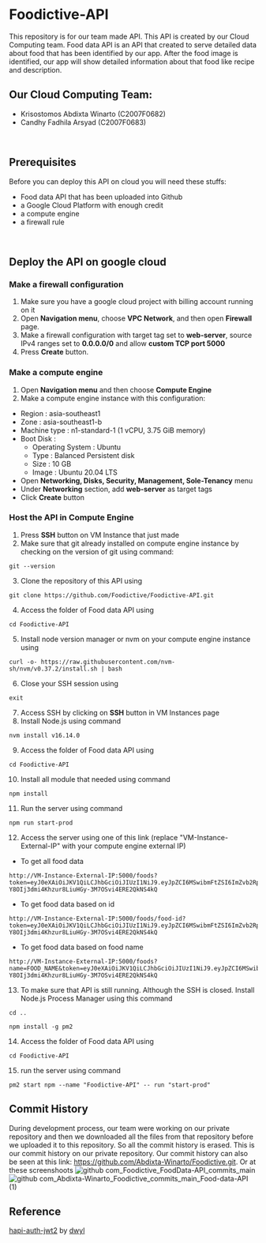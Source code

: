 # Foodictive-API
This repository is for our team made API. This API is created by our Cloud Computing team. Food data API is an API that created to serve detailed data about food that has been identified by our app. After the food image is identified, our app will show detailed information about that food like recipe and description.
<br />

## Our Cloud Computing Team:
- Krisostomos Abdixta Winarto (C2007F0682)
- Candhy Fadhila Arsyad (C2007F0683)
<br />

## Prerequisites
Before you can deploy this API on cloud you will need these stuffs:
- Food data API that has been uploaded into Github
- a Google Cloud Platform with enough credit
- a compute engine
- a firewall rule
<br />

## Deploy the API on google cloud
### Make a firewall configuration
1. Make sure you have a google cloud project with billing account running on it
2. Open **Navigation menu**, choose **VPC Network**, and then open **Firewall** page.
3. Make a firewall configuration with target tag set to **web-server**, source IPv4 ranges set to **0.0.0.0/0** and allow **custom TCP port 5000**
4. Press **Create** button.

### Make a compute engine
1. Open **Navigation menu** and then choose **Compute Engine**
2. Make a compute engine instance with this configuration:
- Region : asia-southeast1
- Zone : asia-southeast1-b
- Machine type : n1-standard-1 (1 vCPU, 3.75 GiB memory)
- Boot Disk : 
  * Operating System : Ubuntu
  * Type : Balanced Persistent disk
  * Size : 10 GB
  * Image : Ubuntu 20.04 LTS
- Open **Networking, Disks, Security, Management, Sole-Tenancy** menu
- Under **Networking** section, add **web-server** as target tags
- Click **Create** button

### Host the API in Compute Engine
1. Press **SSH** button on VM Instance that just made
2. Make sure that git already installed on compute engine instance by checking on the version of git using command:
```
git --version
```
3. Clone the repository of this API using
```
git clone https://github.com/Foodictive/Foodictive-API.git
```
4. Access the folder of Food data API using
```
cd Foodictive-API
``` 
5. Install node version manager or nvm on your compute engine instance using
```
curl -o- https://raw.githubusercontent.com/nvm-sh/nvm/v0.37.2/install.sh | bash
```
6. Close your SSH session using
```
exit
```
7. Access SSH by clicking on **SSH** button in VM Instances page
8. Install Node.js using command
```
nvm install v16.14.0
```
9. Access the folder of Food data API using
```
cd Foodictive-API
```
10. Install all module that needed using command
```
npm install
```
11. Run the server using command
```
npm run start-prod
```
12. Access the server using one of this link (replace "VM-Instance-External-IP" with your compute engine external IP)
- To get all food data
```
http://VM-Instance-External-IP:5000/foods?token=eyJ0eXAiOiJKV1QiLCJhbGciOiJIUzI1NiJ9.eyJpZCI6MSwibmFtZSI6ImZvb2RpY3RpdmUiLCJpYXQiOjE0MjU0NzM1MzV9.-Y8OIj3dmi4Khzur8LiuHGy-3M7OSvi4ERE2QkNS4kQ
```
- To get food data based on id
```
http://VM-Instance-External-IP:5000/foods/food-id?token=eyJ0eXAiOiJKV1QiLCJhbGciOiJIUzI1NiJ9.eyJpZCI6MSwibmFtZSI6ImZvb2RpY3RpdmUiLCJpYXQiOjE0MjU0NzM1MzV9.-Y8OIj3dmi4Khzur8LiuHGy-3M7OSvi4ERE2QkNS4kQ
```
- To get food data based on food name
```
http://VM-Instance-External-IP:5000/foods?name=FOOD_NAME&token=eyJ0eXAiOiJKV1QiLCJhbGciOiJIUzI1NiJ9.eyJpZCI6MSwibmFtZSI6ImZvb2RpY3RpdmUiLCJpYXQiOjE0MjU0NzM1MzV9.-Y8OIj3dmi4Khzur8LiuHGy-3M7OSvi4ERE2QkNS4kQ
```
13. To make sure that API is still running. Although the SSH is closed. Install Node.js Process Manager using this command
```
cd ..
```
```
npm install -g pm2
```
14. Access the folder of Food data API using
```
cd Foodictive-API
``` 
15. run the server using command
```
pm2 start npm --name "Foodictive-API" -- run "start-prod"
```

## Commit History
During development process, our team were working on our private repository and then we downloaded all the files from that repository before we uploaded it to this repository. So all the commit history is erased. This is our commit history on our private repository. Our commit history can also be seen at this link: https://github.com/Abdixta-Winarto/Foodictive.git. Or at these screenshoots
![github com_Foodictive_FoodData-API_commits_main](https://user-images.githubusercontent.com/105838486/171876987-6c71c491-ef98-4a5c-8775-49782eb15219.png)
![github com_Abdixta-Winarto_Foodictive_commits_main_Food-data-API (1)](https://user-images.githubusercontent.com/105838486/172116727-88fbb88e-fa99-46c0-88fd-81f621e63b7a.png)


## Reference
[hapi-auth-jwt2](https://github.com/dwyl/hapi-auth-jwt2.git) by [dwyl](https://github.com/dwyl)

